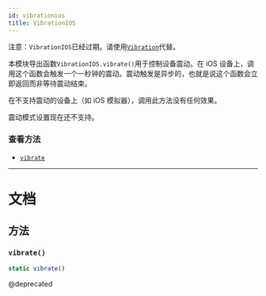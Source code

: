 ```yaml
---
id: vibrationios
title: VibrationIOS
---
```


注意：`VibrationIOS`已经过期。请使用[`Vibration`](vibration.md)代替。

本模块导出函数`VibrationIOS.vibrate()`用于控制设备震动。在 iOS 设备上，调用这个函数会触发一个一秒钟的震动。震动触发是异步的，也就是说这个函数会立即返回而非等待震动结束。

在不支持震动的设备上（如 iOS 模拟器），调用此方法没有任何效果。

震动模式设置现在还不支持。

### 查看方法

- [`vibrate`](vibrationios.md#vibrate)

---

# 文档

## 方法

### `vibrate()`

```javascript
static vibrate()
```

@deprecated
